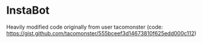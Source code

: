 # InstaBot
Heavily modified code originally from user tacomonster (code: https://gist.github.com/tacomonster/555bceef3d14673810f625edd000c112)
